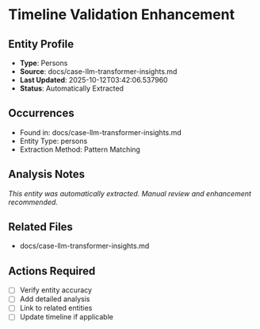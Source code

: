 # Timeline Validation Enhancement

## Entity Profile
- **Type**: Persons
- **Source**: docs/case-llm-transformer-insights.md
- **Last Updated**: 2025-10-12T03:42:06.537960
- **Status**: Automatically Extracted

## Occurrences
- Found in: docs/case-llm-transformer-insights.md
- Entity Type: persons
- Extraction Method: Pattern Matching

## Analysis Notes
*This entity was automatically extracted. Manual review and enhancement recommended.*

## Related Files
- docs/case-llm-transformer-insights.md

## Actions Required
- [ ] Verify entity accuracy
- [ ] Add detailed analysis
- [ ] Link to related entities
- [ ] Update timeline if applicable
